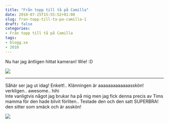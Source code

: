 ```yaml
---
title: "Från topp till tå på Camilla"
date: 2010-07-25T15:55:52+01:00
slug: fran-topp-till-ta-pa-camilla-1
draft: false
categories:
- Från topp till tå på Camilla
tags:
- blogg.se
- 2010
---
```

Nu har jag äntligen hittat kameran! Wie! :D  
  
![](/assets/images/blogg.se/dsc06548_99598425.jpg)  
  
  
  
  
  

* * *

  
  
  
Såhär ser jag ut idag! Enkelt!.. Klänningen är aaaaaaaaaaaaasskön! verkligen.. awesome.. hihi  
Inte vanligtvis något jag brukar ha på mig men jag fick denna precis av Tims mamma för den hade blivit förliten.. Testade den och den satt SUPERBRA! den sitter som smäck och är asskön!  
  
  
![](/assets/images/blogg.se/dsc06554_99598136.jpg)